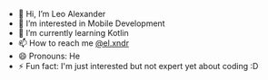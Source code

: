 - 👋 Hi, I’m Leo Alexander
- 👀 I’m interested in Mobile Development
- 🌱 I’m currently learning Kotlin
- 📫 How to reach me [@el.xndr](https://www.instagram.com/el.xndr/)
- 😄 Pronouns: He
- ⚡ Fun fact: I'm just interested but not expert yet about coding :D

<!---
Wumboooo/Wumboooo is a ✨ special ✨ repository because its `README.md` (this file) appears on your GitHub profile.
You can click the Preview link to take a look at your changes.
--->

